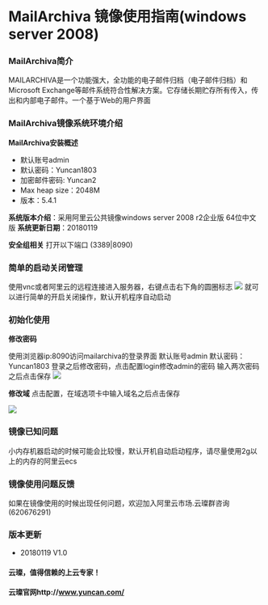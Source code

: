 # MailArchiva 镜像使用指南(windows server 2008)

### MailArchiva简介

MAILARCHIVA是一个功能强大，全功能的电子邮件归档（电子邮件归档）和Microsoft Exchange等邮件系统符合性解决方案。它存储长期贮存所有传入，传出和内部电子邮件。一个基于Web的用户界面

### MailArchiva镜像系统环境介绍

**MailArchiva安装概述**
- 默认账号admin
- 默认密码：Yuncan1803
- 加密邮件密码: Yuncan2
- Max heap size：2048M
- 版本：5.4.1

**系统版本介绍**：采用阿里云公共镜像windows server 2008 r2企业版 64位中文版
**系统更新日期**：20180119

**安全组相关**
打开以下端口
(3389|8090)

### 简单的启动关闭管理

使用vnc或者阿里云的远程连接进入服务器，右键点击右下角的圆圈标志
![](http://upload-images.jianshu.io/upload_images/3778244-06fc72a981b73ce7.png?imageMogr2/auto-orient/strip%7CimageView2/2/w/720)
就可以进行简单的开启关闭操作，默认开机程序自动启动


### 初始化使用

**修改密码**

使用浏览器ip:8090访问mailarchiva的登录界面
默认账号admin
默认密码：Yuncan1803
登录之后修改密码，点击配置login修改admin的密码
输入两次密码之后点击保存
![](http://upload-images.jianshu.io/upload_images/3778244-bb7f85a7c97065bf.png?imageMogr2/auto-orient/strip%7CimageView2/2/w/720)


**修改域**
点击配置，在域选项卡中输入域名之后点击保存

![](http://upload-images.jianshu.io/upload_images/3778244-91d2cfeb05c2e072.png?imageMogr2/auto-orient/strip%7CimageView2/2/w/720)


### 镜像已知问题

小内存机器启动的时候可能会比较慢，默认开机自动启动程序，请尽量使用2g以上的内存的阿里云ecs

### 镜像使用问题反馈

如果在镜像使用的时候出现任何问题，欢迎加入阿里云市场.云璨群咨询(620676291)

### 版本更新

- 20180119 V1.0

#### 云璨，值得信赖的上云专家！
#### 云璨官网http://www.yuncan.com/
